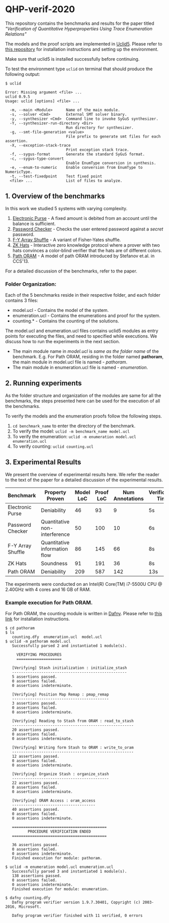 # QHP-verif-2020
This repository contains the benchmarks and results for the paper titled _"Verification of Quantitative Hyperproperties Using Trace Enumeration Relations"_

The models and the proof scripts are implemented in [Uclid5](https://github.com/uclid-org/uclid). Please refer to [this repository](https://github.com/uclid-org/uclid) for installation instructions and setting up the environment. 

Make sure that uclid5 is installed successfully before continuing. 

To test the environment type ```uclid``` on terminal that should produce the following output:

```
$ uclid

Error: Missing argument <file> ...
uclid 0.9.5
Usage: uclid [options] <file> ...

  -m, --main <Module>      Name of the main module.
  -s, --solver <Cmd>       External SMT solver binary.
  -y, --synthesizer <Cmd>  Command line to invoke SyGuS synthesizer.
  -Y, --synthesizer-run-directory <Dir>
                           Run directory for synthesizer.
  -g, --smt-file-generation <value>
                           File prefix to generate smt files for each assertion.
  -X, --exception-stack-trace
                           Print exception stack trace.
  -f, --sygus-format       Generate the standard SyGuS format.
  -c, --sygus-type-convert
                           Enable EnumType conversion in synthesis.
  -e, --enum-to-numeric    Enable conversion from EnumType to NumericType.
  -t, --test-fixedpoint    Test fixed point
  <file> ...               List of files to analyze.
```
## 1. Overview of the benchmarks
In this work we studied 5 systems with varying complexity. 

1. [Electronic Purse](./electronic_purse) - A fixed amount is debited from an account until the balance is sufficient.
2. [Password Checker](./password_checker) - Checks the user entered password against a _secret_ password.
3. [F-Y Array Shuffle](./array_shuffle) - A variant of Fisher-Yates shuffle.
4. [ZK Hats](./hat_protocol) - Interactive zero knowledge protocol where a prover with two hats convinces a color-blind verifier that the hats are of different colors.
5. [Path ORAM](./pathORAM) - A model of path ORAM introduced by Stefanov et.al. in CCS'13.

For a detailed discussion of the benchmarks, refer to the paper. 

### Folder Organization:
Each of the 5 benchmarks reside in their respective folder, and each folder contains 3 files:

- model.ucl - Contains the model of the system.
- enumeration.ucl - Contains the enumerations and proof for the system.
- counting.* - Contains the counting of the solutions.

The model.ucl and enumeration.ucl files contains uclid5 modules as entry points for executing the files, and need to specified while executions. We discuss how to run the experiments in the next section.

- The main module name in *model.ucl* is _same as the folder name_ of the benchmark. E.g. For Path ORAM, residing in the folder named **pathoram**, the main module in model.ucl file is named - *pathoram*.
- The main module in enumeration.ucl file is named - *enumeration*.

## 2. Running experiments
As the folder structure and organization of the modules are same for all the  benchmarks, the steps presented here can be used for the execution of all the benchmarks.

To verify the models and the enumeration proofs follow the following steps. 

1. ```cd benchmark_name``` to enter the directory of the benchmark.
2. To verify the model: ```uclid -m benchmark_name model.ucl```
3. To verify the enumeration: ```uclid -m enumeration model.ucl enumeration.ucl```
4. To verify counting: ```uclid counting.ucl```


## 3. Experimental Results

We present the overview of experimental results here. We refer the reader to the text of the paper for a detailed discussion of the experimental results.

| Benchmark         | Property Proven               | Model LoC | Proof LoC | Num Annotations | Verification Time |
|-------------------|-------------------------------|-----------|-----------|-----------------|-------------------|
| Electronic Purse  | Deniability                   | 46        | 93        | 9               | 5s                |
| Password Checker  | Quantitative non-interference | 50        | 100       | 10              | 6s                |
| F-Y Array Shuffle | Quantitative information flow | 86        | 145       | 66              | 8s                |
| ZK Hats           | Soundness                     | 91        | 191       | 36              | 8s                |
| Path ORAM         | Deniability                   | 209       | 587       | 142             | 13s               |

The experiments were conducted on an Intel(R) Core(TM) i7-5500U CPU @ 2.40GHz with 4 cores and 16 GB of RAM.


### Example execution for Path ORAM.
For Path ORAM, the counting module is written in [Dafny](https://www.microsoft.com/en-us/research/project/dafny-a-language-and-program-verifier-for-functional-correctness/). Please refer to [this link](https://github.com/dafny-lang/dafny/wiki/INSTALL) for installation instructions.

 ```	
$ cd pathoram
$ ls
	counting.dfy  enumeration.ucl  model.ucl
$ uclid -m pathoram model.ucl
	Successfully parsed 2 and instantiated 1 module(s).
	
	  VERIFYING PROCEDURES
	  ====================
	
	[Verifying] Stash initialization : initialize_stash
	---------------------------------------------------
	5 assertions passed.
	0 assertions failed.
	0 assertions indeterminate.
	
	[Verifying] Position Map Remap : pmap_remap
	-------------------------------------------
	3 assertions passed.
	0 assertions failed.
	0 assertions indeterminate.
	
	[Verifying] Reading to Stash from ORAM : read_to_stash
	------------------------------------------------------
	20 assertions passed.
	0 assertions failed.
	0 assertions indeterminate.
	
	[Verifying] Writing form Stash to ORAM : write_to_oram
	------------------------------------------------------
	12 assertions passed.
	0 assertions failed.
	0 assertions indeterminate.
	
	[Verifying] Organize Stash : organize_stash
	-------------------------------------------
	22 assertions passed.
	0 assertions failed.
	0 assertions indeterminate.
	
	[Verifying] ORAM Access : oram_access
	-------------------------------------
	40 assertions passed.
	0 assertions failed.
	0 assertions indeterminate.
	
	==========================================
	       PROCEDURE VERIFICATION ENDED       
	==========================================
	
	36 assertions passed.
	0 assertions failed.
	0 assertions indeterminate.
	Finished execution for module: pathoram.
	
$ uclid -m enumeration model.ucl enumeration.ucl
	Successfully parsed 3 and instantiated 1 module(s).
	138 assertions passed.
	0 assertions failed.
	0 assertions indeterminate.
	Finished execution for module: enumeration.
	
$ dafny counting.dfy
	Dafny program verifier version 1.9.7.30401, Copyright (c) 2003-2016, Microsoft.

	Dafny program verifier finished with 11 verified, 0 errors
	